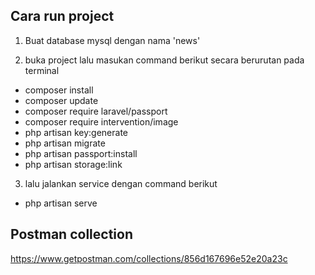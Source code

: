## Cara run project 

1. Buat database mysql dengan nama 'news' 

2. buka project lalu masukan command berikut secara berurutan pada terminal
- composer install 
- composer update
- composer require laravel/passport
- composer require intervention/image
- php artisan key:generate
- php artisan migrate
- php artisan passport:install
- php artisan storage:link

3. lalu jalankan service dengan command berikut
- php artisan serve

## Postman collection
https://www.getpostman.com/collections/856d167696e52e20a23c